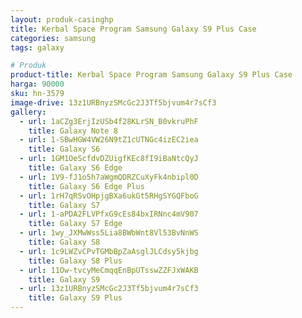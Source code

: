 ```yaml
---
layout: produk-casinghp
title: Kerbal Space Program Samsung Galaxy S9 Plus Case
categories: samsung
tags: galaxy

# Produk
product-title: Kerbal Space Program Samsung Galaxy S9 Plus Case
harga: 90000
sku: hn-3579
image-drive: 13z1URBnyzSMcGc2J3Tf5bjvum4r7sCf3
gallery:
  - url: 1aCZg3ErjIzUSb4f28KLrSN_B0vkruPhF
    title: Galaxy Note 8
  - url: 1-SBwHGW4VW26N9tZ1cUTNGc4izEC2iea
    title: Galaxy S6
  - url: 1GM1OeScfdvDZUigfKEc8fI9iBaNtcQyJ
    title: Galaxy S6 Edge
  - url: 1V9-fJ1o5h7aWgmQDRZCuXyFk4nbipl0D
    title: Galaxy S6 Edge Plus
  - url: 1rH7qRSvOHpjgBXa6ukGt5RHgSYGQFboG
    title: Galaxy S7
  - url: 1-aPDA2FLVPfxG9cEs84bxIRNnc4mV907
    title: Galaxy S7 Edge
  - url: 1wy_JXMwWss5Lia8BWbWnt8Vl53BvNnWS
    title: Galaxy S8
  - url: 1c9LWZvCPvTGMbBpZaAsglJLCdsy5kjbg
    title: Galaxy S8 Plus
  - url: 11Ow-tvcyMeCmqqEnBpUTsswZZFJxWAKB
    title: Galaxy S9
  - url: 13z1URBnyzSMcGc2J3Tf5bjvum4r7sCf3
    title: Galaxy S9 Plus
---
```

